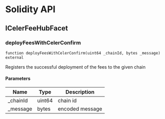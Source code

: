 # Solidity API

## ICelerFeeHubFacet

### deployFeesWithCelerConfirm

```solidity
function deployFeesWithCelerConfirm(uint64 _chainId, bytes _message) external
```

Registers the successful deployment of the fees to the given chain

#### Parameters

| Name | Type | Description |
| ---- | ---- | ----------- |
| _chainId | uint64 | chain id |
| _message | bytes | encoded message |

